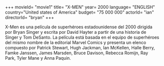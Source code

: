 +++
movieId= "movie1"
title= "X-MEN"
year= 2000
language= "ENGLISH"
country="United states of America"
budget= "75 000 000"
actorId= "ian"
directorId= "bryan"
+++

X-Men es una película de superhéroes estadounidense del 2000 dirigida por Bryan Singer y escrita por David Hayter a partir de una historia de Singer y Tom DeSanto. La película está basada en el equipo de superhéroes del mismo nombre de la editorial Marvel Comics y presenta un elenco compuesto por Patrick Stewart, Hugh Jackman, Ian McKellen, Halle Berry, Famke Janssen, James Marsden, Bruce Davison, Rebecca Romijn, Ray Park, Tyler Mane y Anna Paquin.
